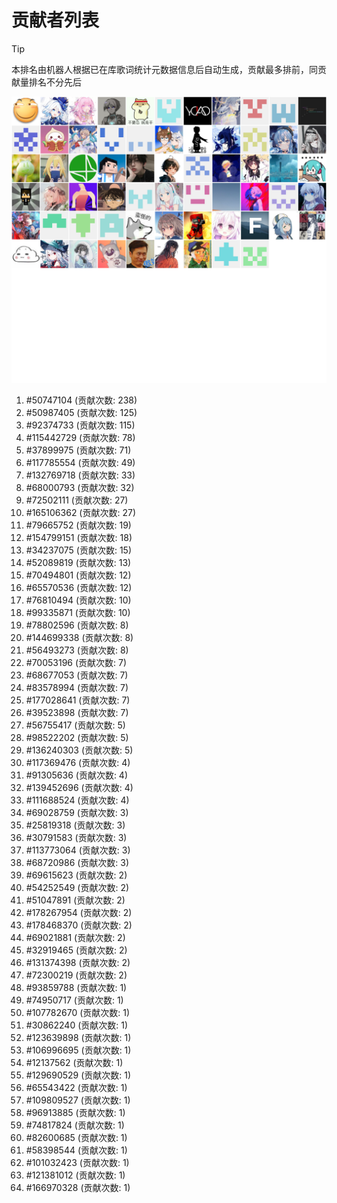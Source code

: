 # 贡献者列表

> [!TIP]
> 本排名由机器人根据已在库歌词统计元数据信息后自动生成，贡献最多排前，同贡献量排名不分先后

![贡献者头像画廊](./CONTRIBUTORS.svg)

1. #50747104 (贡献次数: 238)
2. #50987405 (贡献次数: 125)
3. #92374733 (贡献次数: 115)
4. #115442729 (贡献次数: 78)
5. #37899975 (贡献次数: 71)
6. #117785554 (贡献次数: 49)
7. #132769718 (贡献次数: 33)
8. #68000793 (贡献次数: 32)
9. #72502111 (贡献次数: 27)
10. #165106362 (贡献次数: 27)
11. #79665752 (贡献次数: 19)
12. #154799151 (贡献次数: 18)
13. #34237075 (贡献次数: 15)
14. #52089819 (贡献次数: 13)
15. #70494801 (贡献次数: 12)
16. #65570536 (贡献次数: 12)
17. #76810494 (贡献次数: 10)
18. #99335871 (贡献次数: 10)
19. #78802596 (贡献次数: 8)
20. #144699338 (贡献次数: 8)
21. #56493273 (贡献次数: 8)
22. #70053196 (贡献次数: 7)
23. #68677053 (贡献次数: 7)
24. #83578994 (贡献次数: 7)
25. #177028641 (贡献次数: 7)
26. #39523898 (贡献次数: 7)
27. #56755417 (贡献次数: 5)
28. #98522202 (贡献次数: 5)
29. #136240303 (贡献次数: 5)
30. #117369476 (贡献次数: 4)
31. #91305636 (贡献次数: 4)
32. #139452696 (贡献次数: 4)
33. #111688524 (贡献次数: 4)
34. #69028759 (贡献次数: 3)
35. #25819318 (贡献次数: 3)
36. #30791583 (贡献次数: 3)
37. #113773064 (贡献次数: 3)
38. #68720986 (贡献次数: 3)
39. #69615623 (贡献次数: 2)
40. #54252549 (贡献次数: 2)
41. #51047891 (贡献次数: 2)
42. #178267954 (贡献次数: 2)
43. #178468370 (贡献次数: 2)
44. #69021881 (贡献次数: 2)
45. #32919465 (贡献次数: 2)
46. #131374398 (贡献次数: 2)
47. #72300219 (贡献次数: 2)
48. #93859788 (贡献次数: 1)
49. #74950717 (贡献次数: 1)
50. #107782670 (贡献次数: 1)
51. #30862240 (贡献次数: 1)
52. #123639898 (贡献次数: 1)
53. #106996695 (贡献次数: 1)
54. #12137562 (贡献次数: 1)
55. #129690529 (贡献次数: 1)
56. #65543422 (贡献次数: 1)
57. #109809527 (贡献次数: 1)
58. #96913885 (贡献次数: 1)
59. #74817824 (贡献次数: 1)
60. #82600685 (贡献次数: 1)
61. #58398544 (贡献次数: 1)
62. #101032423 (贡献次数: 1)
63. #121381012 (贡献次数: 1)
64. #166970328 (贡献次数: 1)
